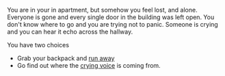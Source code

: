 You are in your in apartment, but somehow you feel lost, and alone.
Everyone is gone and every single door in the building was left open.
You don't know where to go and you are trying not to panic.
Someone is crying and you can hear it echo across the hallway.

You have two choices 
- Grab your backpack and [run away](http://goo.gl/toJbjz)
- Go find out where the [crying voice](http://goo.gl/jB40Nh) is coming from.